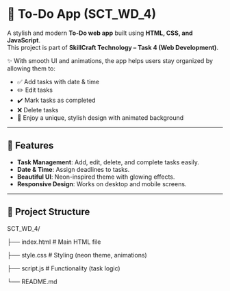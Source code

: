 # 🌸 To-Do App (SCT_WD_4)

A stylish and modern **To-Do web app** built using **HTML, CSS, and JavaScript**.  
This project is part of **SkillCraft Technology – Task 4 (Web Development)**.  

✨ With smooth UI and animations, the app helps users stay organized by allowing them to:  
- ✅ Add tasks with date & time  
- ✏️ Edit tasks  
- ✔️ Mark tasks as completed  
- ❌ Delete tasks  
- 🎨 Enjoy a unique, stylish design with animated background  

---

## 🚀 Features

- **Task Management**: Add, edit, delete, and complete tasks easily.  
- **Date & Time**: Assign deadlines to tasks.  
- **Beautiful UI**: Neon-inspired theme with glowing effects.  
- **Responsive Design**: Works on desktop and mobile screens.  

---

## 📂 Project Structure
SCT_WD_4/

├── index.html # Main HTML file

├── style.css # Styling (neon theme, animations)

├── script.js # Functionality (task logic)

└── README.md
